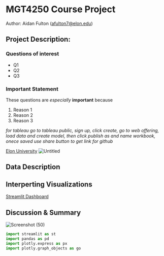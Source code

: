 # MGT4250 Course Project
Author: Aidan Fulton (afulton7@elon.edu)

## Project Description: 
### Questions of interest
- Q1
- Q2
- Q3
### Important Statement
These questions are *especially* **important** because
1. Reason 1
2. Reason 2
3. Reason 3

*for tableau go to tableau public, sign up, click create, go to web offering, load data and create model, then click publish as and name workbook,
onece saved use share button to get link for github*

[Elon University](https://www.elon.edu)
![Untitled](https://github.com/afu1t/mgt4250sping2024/assets/168783406/116a8a0c-f796-43ee-8ced-96f2dad113fb)

## Data Description
## Interperting Visualizations
[Streamlit Dashboard](https://mgt4250sping2024-msv4h2cqbdprhvbrweqbqv.streamlit.app)
## Discussion & Summary
![Screenshot (50)](https://github.com/afu1t/mgt4250sping2024/assets/168783406/4a09cb7e-64c8-46b7-aab3-240b51d914a9)

```python
import streamlit as st
import pandas as pd
import plotly.express as px
import plotly.graph_objects as go
```
